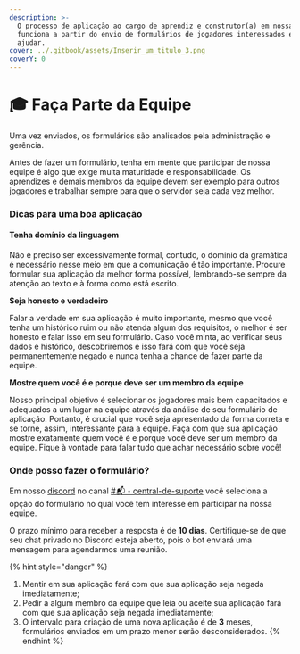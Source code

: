 ```yaml
---
description: >-
  O processo de aplicação ao cargo de aprendiz e construtor(a) em nossa equipe
  funciona a partir do envio de formulários de jogadores interessados em nos
  ajudar.
cover: ../.gitbook/assets/Inserir_um_titulo_3.png
coverY: 0
---
```


# 🎓 Faça Parte da Equipe

Uma vez enviados, os formulários são analisados pela administração e gerência.

Antes de fazer um formulário, tenha em mente que participar de nossa equipe é algo que exige muita maturidade e responsabilidade. Os aprendizes e demais membros da equipe devem ser exemplo para outros jogadores e trabalhar sempre para que o servidor seja cada vez melhor.

### Dicas para uma boa aplicação

#### **Tenha domínio da linguagem**

Não é preciso ser excessivamente formal, contudo, o domínio da gramática é necessário nesse meio em que a comunicação é tão importante. Procure formular sua aplicação da melhor forma possível, lembrando-se sempre da atenção ao texto e à forma como está escrito.

**Seja honesto e verdadeiro**

Falar a verdade em sua aplicação é muito importante, mesmo que você tenha um histórico ruim ou não atenda algum dos requisitos, o melhor é ser honesto e falar isso em seu formulário. Caso você minta, ao verificar seus dados e histórico, descobriremos e isso fará com que você seja permanentemente negado e nunca tenha a chance de fazer parte da equipe.

**Mostre quem você é e porque deve ser um membro da equipe**

Nosso principal objetivo é selecionar os jogadores mais bem capacitados e adequados a um lugar na equipe através da análise de seu formulário de aplicação. Portanto, é crucial que você seja apresentado da forma correta e se torne, assim, interessante para a equipe. Faça com que sua aplicação mostre exatamente quem você é e porque você deve ser um membro da equipe. Fique à vontade para falar tudo que achar necessário sobre você!

### Onde posso fazer o formulário?

Em nosso [discord](https://discord.com/invite/rederevo) no canal [#📬・central-de-suporte](https://discord.com/channels/793269891557490688/929227946512777216) você seleciona a opção do formulário no qual você tem interesse em participar na nossa equipe.

O prazo mínimo para receber a resposta é de **10 dias**. Certifique-se de que seu chat privado no Discord esteja aberto, pois o bot enviará uma mensagem para agendarmos uma reunião.

{% hint style="danger" %}


1. Mentir em sua aplicação fará com que sua aplicação seja negada imediatamente;
2. Pedir a algum membro da equipe que leia ou aceite sua aplicação fará com que sua aplicação seja negada imediatamente;
3. O intervalo para criação de uma nova aplicação é de **3** meses, formulários enviados em um prazo menor serão desconsiderados.
{% endhint %}
